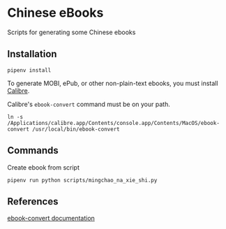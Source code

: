 # Chinese eBooks

Scripts for generating some Chinese ebooks

## Installation

    pipenv install

To generate MOBI, ePub, or other non-plain-text ebooks, you must install [Calibre](https://calibre-ebook.com/).

Calibre's `ebook-convert` command must be on your path.

    ln -s /Applications/calibre.app/Contents/console.app/Contents/MacOS/ebook-convert /usr/local/bin/ebook-convert

## Commands

Create ebook from script

    pipenv run python scripts/mingchao_na_xie_shi.py

## References

[ebook-convert documentation](https://manual.calibre-ebook.com/generated/en/ebook-convert.html)
